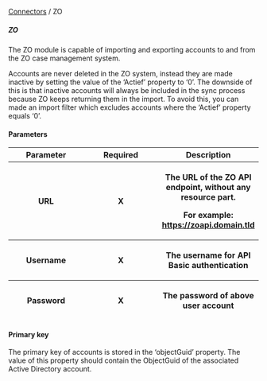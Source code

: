 <a href="javascript:void(0)" class="help-trigger"
data-helpkey="SysPage_Connector">Connectors</a> / ZO

##### ZO

The ZO module is capable of importing and exporting accounts to and from
the ZO case management system.

Accounts are never deleted in the ZO system, instead they are made
inactive by setting the value of the ‘Actief’ property to ‘0’. The
downside of this is that inactive accounts will always be included in
the sync process because ZO keeps returning them in the import. To avoid
this, you can made an import filter which excludes accounts where the
‘Actief’ property equals ‘0’.

#### Parameters

<table class="table table-bordered">
<colgroup>
<col style="width: 33%" />
<col style="width: 33%" />
<col style="width: 33%" />
</colgroup>
<thead class="thead-light">
<tr class="header">
<th>Parameter</th>
<th class="text-center">Required</th>
<th>Description</th>
</tr>
<tr class="odd">
<th><p>URL</p></th>
<th><p><strong>X</strong></p></th>
<th><p>The URL of the ZO API endpoint, without any resource part.</p>
<p>For example: <a
href="https://zoapi.domain.tld">https://zoapi.domain.tld</a></p></th>
</tr>
<tr class="header">
<th><p>Username</p></th>
<th><p><strong>X</strong></p></th>
<th><p>The username for API Basic authentication</p></th>
</tr>
<tr class="odd">
<th><p>Password</p></th>
<th><p><strong>X</strong></p></th>
<th><p>The password of above user account</p></th>
</tr>
</thead>
&#10;</table>

#### Primary key

The primary key of accounts is stored in the ‘objectGuid’ property. The
value of this property should contain the ObjectGuid of the associated
Active Directory account.

